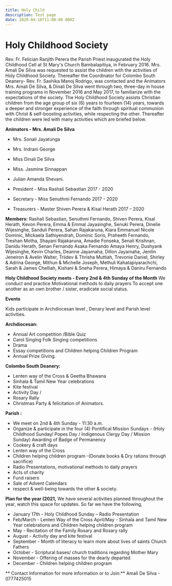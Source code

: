 ```yaml
---
title: Holy Child
description: Test page
date: 2020-04-16T11:00:00.000Z
---
```


# Holy Childhood Society

Rev. Fr. Felician Ranjith Perera the Parish Priest inaugurated the Holy Childhood Cell at St Mary's Church Bambalapitiya, in February 2016. Mrs. Amali De Silva was requested to assist the children with the activities of Holy Childhood Society. Thereafter the Coordinator for Colombo South Deanery- Rev. Fr. Sashika Manoj Rodrigo, was contacted and the Animators Mrs. Amali De Silva, & Dinali De Silva went through two, three-day in house training programs in November 2016 and May 2017, to familiarize with the expectations of the society. The Holy Childhood Society assists Christian children from the age group of six (6) years to fourteen (14) years, towards a deeper and stronger experience of the faith through spiritual communion with Christ & self-boosting activities, while respecting the other. Thereafter the children were led with many activities which are briefed below.

**Animators -	 Mrs. Amali De Silva** 
* Mrs. Sonali Jayatunga 
* Mrs. Indrani George 
* Miss Dinali De Silva 
* Miss. Jasmine Sinnappan 
* Julian Amanda Shevani. 

* President - Miss Rashali Sebastian 2017 - 2020 
* Secretary - Miss Senuthmi Fernando 2017 - 2020 
* Treasurers - Master Shiven Perera & Kisal Herath 2017 – 2020

**Members:**
Rashali Sebastian, Senuthmi Fernando, Shiven Perera, Kisal Herath, Kevon Perera, Emma & Emmal Jayasinghe, Senuki Perera, Dinelie Wijesinghe, Sanduli Perera, Sahan Rajakaruna, Kiara Emmanuel Nicole Dominic, Mickaela Sathiyendrah, Dominic Soris, Praheeth Fernando, Treshan Motha, Shayani Rajakaruna, Amadie Fonseka, Senali Krishnan, Danidu Herath, Senan Fernando Asaka Fernando Amaya Henry, Dushyank Wijesinghe, Kevin Charles, Deanne Jayamaha, Dillon Jayamaha, Jenilin Jeneiron & Avelin Walter, Triidev & Thrisha Muttiah, Trevonie Daniel, Shirley & Adrina George, Mithun & Michelle Joseph, Methuli Kahatapiyarachchi, Sarah & James Chelliah, Kishani & Sneha Perera, Himaya & Daniru Fernando

**Holy Childhood Society meets - Every 2nd & 4th Sunday of the Month**
We conduct and practice Motivational methods to daily prayers To accept one another as an own brother / sister, eradicate social status.

**Events**

Kids participate in Archdiocesan level , Denary level and Parish level activities.

**Archdiocesan:**
* Annual Art competition /Bible Quiz 
* Carol Singing Folk Singing competitions 
* Drama
* Essay competitions and Children helping Children Program 
* Annual Prize Giving. 

**Colombo South Deanery:**
* Lenten way of the Cross & Geetha Bhawana 
* Sinhala & Tamil New Year celebrations 
* Kite festival 
* Activity Day /
* Rosary Rally 
* Christmas Party & felicitation of Animators.

 **Parish :** 
* We meet on 2nd & 4th Sunday - 11:30 a.m. 
* Organize & participate in the four (4) Pontifical Mission Sundays - (Holy Childhood Sunday/ Popes Day / Indigenous Clergy Day / Mission Sunday) Awarding of Badge of Permanency 
* Cookery & craft days
* Lenten way of the Cross
* Children helping children program -(Donate books & Dry rations through sacrifice) 
* Radio Presentations, motivational methods to daily prayers 
* Acts of charity
* Fund raisers 
* Sale of Advent Calendars 
* respect & well-being towards the other & society.

**Plan for the year (2021,** 
We have several activities planned throughout the year, watch this space for updates. So far we have the following, 
* January 17th - Holy Childhood Sunday – Radio Presentation
* Feb/March - Lenten Way of the Cross April/May - Sinhala and Tamil New Year celebrations and Children helping children program
* May - Recitation of the Family Rosary and Rosary rally 
* August - Activity day and kite festival 
* September - Month of literacy to learn more about lives of saints Church Fathers 
* October - Scriptural bases/ church traditions regarding Mother Mary 
* November - Offering of masses for the dearly departed
* December - Children helping children program

** Contact Information for more information or to Join:** 
Amali De Silva - 0777425015

